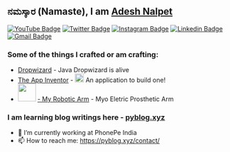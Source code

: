 ## ನಮಸ್ಕಾರ (Namaste), I am [Adesh Nalpet](http://pyblog.xyz/?ref=github)

[![YouTube Badge](https://img.shields.io/badge/-@Adesh%20Nalpet-c4302b?style=flat-square&labelColor=c4302b&logo=youtube&logoColor=white&link=https://www.youtube.com/channel/UCPwzBe0jCOpEpl8rCOHKLGQ)](https://www.youtube.com/channel/UCPwzBe0jCOpEpl8rCOHKLGQ) [![Twitter Badge](https://img.shields.io/badge/-@gooshi_addu-1ca0f1?style=flat-square&labelColor=1ca0f1&logo=twitter&logoColor=white&link=https://twitter.com/gooshi_addu)](https://twitter.com/gooshi_addu) [![Instagram Badge](https://img.shields.io/badge/-@hyper_motard_950-F44747?style=flat-square&labelColor=F44747&logo=instagram&logoColor=white&link=https://instagram.com/hyper_motard_950)](https://instagram.com/hyper_motard_950) [![Linkedin Badge](https://img.shields.io/badge/-adeshnalpet-blue?style=flat-square&logo=Linkedin&logoColor=white&link=https://www.linkedin.com/in/adesh-nalpet-a98392122/)](https://www.linkedin.com/in/adesh-nalpet-a98392122/)
[![Gmail Badge](https://img.shields.io/badge/-390.adesh@gmail.com-c14438?style=flat-square&logo=Gmail&logoColor=white&link=mailto:390.adesh@gmail.com)](mailto:390.adesh@gmail.com)


### Some of the things I crafted or am crafting:

- [Dropwizard](https://github.com/addu390?tab=repositories&q=dropwizard&type=&language=) - Java Dropwizard is alive
- [The App Inventor](https://github.com/addu390/app-inventor-frontend) - <img src="https://pyblog.xyz/wp-content/uploads/2020/09/icon.png" width="20"> An application to build one!  
- <img src="https://pyblog.xyz/wp-content/uploads/2020/09/Myro_Final.png" width="40"> [ - My Robotic Arm](https://myro.in/?ref=github) - Myo Eletric Prosthetic Arm  

### I am learning blog writings here - [pyblog.xyz](http://pyblog.xyz)

- 🔭 I’m currently working at PhonePe India
- 📫 How to reach me: https://pyblog.xyz/contact/
